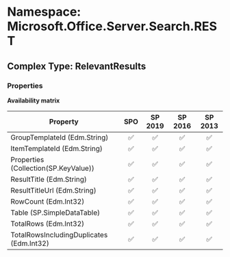 # Namespace: Microsoft.Office.Server.Search.REST

## Complex Type: RelevantResults

### Properties

**Availability matrix**

Property | SPO | SP 2019 | SP 2016 | SP 2013
----------|:---:|:-------:|:-------:|:-------:
GroupTemplateId (Edm.String) | ✅ | ✅ | ✅ | ✅
ItemTemplateId (Edm.String) | ✅ | ✅ | ✅ | ✅
Properties (Collection(SP.KeyValue)) | ✅ | ✅ | ✅ | ✅
ResultTitle (Edm.String) | ✅ | ✅ | ✅ | ✅
ResultTitleUrl (Edm.String) | ✅ | ✅ | ✅ | ✅
RowCount (Edm.Int32) | ✅ | ✅ | ✅ | ✅
Table (SP.SimpleDataTable) | ✅ | ✅ | ✅ | ✅
TotalRows (Edm.Int32) | ✅ | ✅ | ✅ | ✅
TotalRowsIncludingDuplicates (Edm.Int32) | ✅ | ✅ | ✅ | ✅